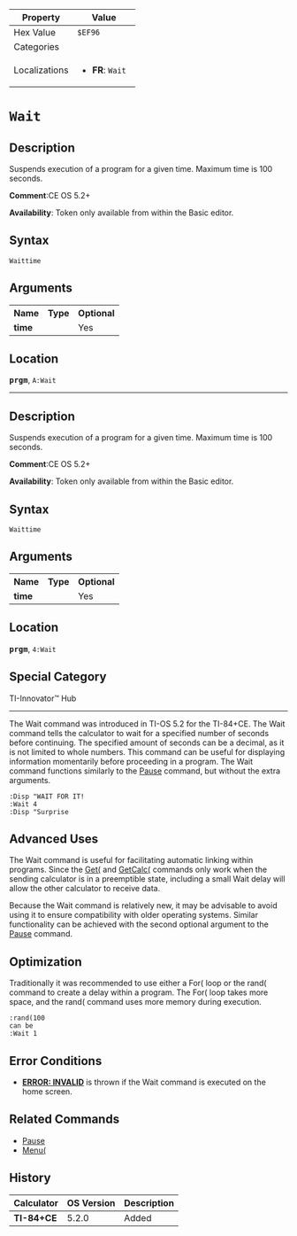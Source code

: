 | Property      | Value |
|---------------|-------|
| Hex Value     | `$EF96`|
| Categories    | <ul></ul> |
| Localizations | <ul><li><b>FR</b>: `Wait `</li></ul> |

# `Wait `

## Description
Suspends execution of a program for a given time.  Maximum time is 100 seconds.

<b>Comment</b>:CE OS 5.2+

<b>Availability</b>: Token only available from within the Basic editor.

## Syntax
`Waittime`

## Arguments
<table>
<tr><th>Name</th><th>Type</th><th>Optional</th></tr>

<tr><td><b>time</b></td><td></td><td>Yes</td></tr>

</table>

## Location
<tt><kbd><b>prgm</b></kbd></tt>, `A:Wait`
<hr>

## Description
Suspends execution of a program for a given time.  Maximum time is 100 seconds.

<b>Comment</b>:CE OS 5.2+

<b>Availability</b>: Token only available from within the Basic editor.

## Syntax
`Waittime`

## Arguments
<table>
<tr><th>Name</th><th>Type</th><th>Optional</th></tr>

<tr><td><b>time</b></td><td></td><td>Yes</td></tr>

</table>

## Location
<tt><kbd><b>prgm</b></kbd></tt>, `4:Wait`
## Special Category
TI-Innovator™ Hub

<hr>

The Wait command was introduced in TI-OS 5.2 for the TI-84+CE. The Wait command tells the calculator to wait for a specified number of seconds before continuing. The specified amount of seconds can be a decimal, as it is not limited to whole numbers. This command can be useful for displaying information momentarily before proceeding in a program. The Wait command functions similarly to the [Pause](/pause) command, but without the extra arguments.

```ti-basic
:Disp "WAIT FOR IT!
:Wait 4
:Disp "Surprise
```

## Advanced Uses

The Wait command is useful for facilitating automatic linking within programs. Since the [Get(](/get) and [GetCalc(](/getcalc) commands only work when the sending calculator is in a preemptible state, including a small Wait delay will allow the other calculator to receive data.

Because the Wait command is relatively new, it may be advisable to avoid using it to ensure compatibility with older operating systems. Similar functionality can be achieved with the second optional argument to the [Pause](/pause) command.

## Optimization

Traditionally it was recommended to use either a For( loop or the rand( command to create a delay within a program. The For( loop takes more space, and the rand( command uses more memory during execution.

```ti-basic
:rand(100
can be
:Wait 1
```

## Error Conditions

*   **[ERROR: INVALID](/errors#invalid)** is thrown if the Wait command is executed on the home screen.

## Related Commands

*   [Pause](/pause)
*   [Menu(](/menu)

## History
| Calculator | OS Version | Description |
|------------|------------|-------------|
| <b>TI-84+CE</b> | 5.2.0 | Added |


